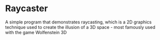 # Raycaster
A simple program that demonstrates raycasting, which is a 2D graphics technique used to create the illusion of a 3D space - most famously used with the game Wolfenstein 3D
